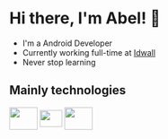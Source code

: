# Hi there, I'm Abel! 👋

- I'm a Android Developer
- Currently working full-time at [Idwall](https://idwall.co/)
- Never stop learning

## Mainly technologies
<div style = "display: inline_block">
 <img align="center" height="40" width="50" src="https://cdn.jsdelivr.net/gh/devicons/devicon/icons/android/android-plain.svg" />
 <img align="center" height="30" width="40" src="https://cdn.jsdelivr.net/gh/devicons/devicon/icons/kotlin/kotlin-original.svg" />
 <img align="center" height="40" width="50" src="https://cdn.jsdelivr.net/gh/devicons/devicon/icons/java/java-original.svg" />
</div>
